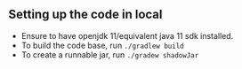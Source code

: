 ## Setting up the code in local

- Ensure to have openjdk 11/equivalent java 11 sdk installed.
- To build the code base, run `./gradlew build`
- To create a runnable jar, run `./gradew shadowJar`
